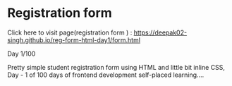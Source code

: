# Registration form 

Click here to visit page(registration form ) : https://deepak02-singh.github.io/reg-form-html-day1/form.html

Day 1/100

Pretty simple student registration form using HTML and little bit inline CSS, Day - 1 of 100 days of frontend development self-placed learning.... 
